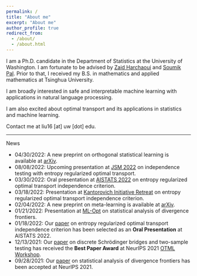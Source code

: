 ```yaml
---
permalink: /
title: "About me"
excerpt: "About me"
author_profile: true
redirect_from:
  - /about/
  - /about.html
---
```


I am a Ph.D. candidate in the Department of Statistics at the University of Washington.
I am fortunate to be advised by [Zaid Harchaoui](http://faculty.washington.edu/zaid/) and [Soumik Pal](https://sites.math.washington.edu/~soumik/).
Prior to that, I received my B.S. in mathematics and applied mathematics at Tsinghua University.  

I am broadly interested in safe and interpretable machine learning with applications in natural language processing.
<!-- In particular, I have been working on developing automatic change detection algorithms to monitor learning machines. -->
I am also excited about optimal transport and its applications in statistics and machine learning.  
<!-- I have been working on safe statistical machine learning by developing automatic change detection method for machine learning algorithms to monitor their behavior. -->

Contact me at liu16 [at] uw [dot] edu.  

---  
News
* 04/30/2022: A new preprint on orthogonal statistical learning is available at [arXiv](https://arxiv.org/abs/2205.00350).
* 08/08/2022: Upcoming presentation at [JSM 2022](https://ww2.amstat.org/meetings/jsm/2022/onlineprogram/ActivityDetails.cfm?SessionID=223306) on independence testing with entropy regularized optimal transport.
* 03/30/2022: Oral presentation at [AISTATS 2022](http://aistats.org/aistats2022/) on entropy regularized optimal transport independence criterion.
* 03/18/2022: Presentation at [Kantorovich Initiative Retreat](https://kantorovich.org/event/ki-retreat-2022/) on entropy regularized optimal transport independence criterion.
* 02/04/2022: A new preprint on meta-learning is available at [arXiv](http://arxiv.org/abs/2202.01940).
* 01/21/2022: Presentation at [ML-Opt](https://ifds.info/talks/) on statistical analysis of divergence frontiers.
* 01/18/2022: Our [paper](http://arxiv.org/abs/2112.15265) on entropy regularized optimal transport independence criterion has been selected as an **Oral Presentation** at AISTATS 2022.
* 12/13/2021: Our [paper](/files/OTML2021-eot.pdf) on discrete Schrödinger bridges and two-sample testing has received the **Best Paper Award** at NeurIPS 2021 [OTML Workshop](https://otml2021.github.io/).
* 09/28/2021: Our [paper](https://arxiv.org/abs/2106.07898) on statistical analysis of divergence frontiers has been accepted at NeurIPS 2021.
